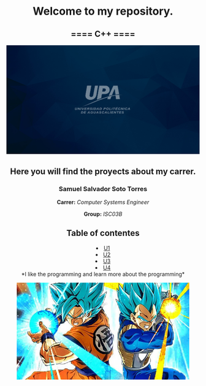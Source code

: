 <h1 align = "center">Welcome to my repository.</h1>
<h2 align = "center">==== C++ ====</h2>

![Logo UPA](imagenes/Fondopantallas-01.jpg) 

<div align=center>
<h2>Here you will find the proyects about my carrer.</h2>

<h3>Samuel Salvador Soto Torres</h3>

**Carrer:** *Computer Systems Engineer*

**Group:** *ISC03B*

<h2 id="Table of contents">Table of contentes</h2>
<o>
<li><a href="https://github.com/UP210713/UP210713_CPP/tree/main/U1"> U1 </a></li>
<li><a href="https://github.com/UP210713/UP210713_CPP/tree/main/U2"> U2 </a></li>
<li><a href="https://github.com/UP210713/UP210713_CPP/tree/main/U3"> U3 </a></li>
<li><a href="https://github.com/UP210713/UP210713_CPP/tree/main/U4"> U4 </a></li>
*I like the programming and learn more about the programming* 


![Super](imagenes/super.jpeg)</div>